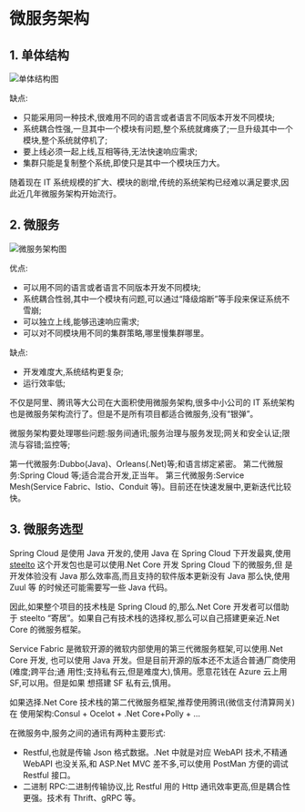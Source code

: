 # 微服务架构

## 1. 单体结构

![单体结构图](https://i.loli.net/2020/02/26/z6kwoObVxfadJIn.png)

缺点:
* 只能采用同一种技术,很难用不同的语言或者语言不同版本开发不同模块;
* 系统耦合性强,一旦其中一个模块有问题,整个系统就瘫痪了;一旦升级其中一个模块,整个系统就停机了;
* 要上线必须一起上线,互相等待,无法快速响应需求;
* 集群只能是复制整个系统,即使只是其中一个模块压力大。

随着现在 IT 系统规模的扩大、模块的剧增,传统的系统架构已经难以满足要求,因此近几年微服务架构开始流行。

## 2. 微服务

![微服务架构图](https://i.loli.net/2020/02/26/IgDY2iVhduT3xWk.jpg)

优点:
* 可以用不同的语言或者语言不同版本开发不同模块;
* 系统耦合性弱,其中一个模块有问题,可以通过“降级熔断”等手段来保证系统不雪崩;
* 可以独立上线,能够迅速响应需求;
* 可以对不同模块用不同的集群策略,哪里慢集群哪里。

缺点:
* 开发难度大,系统结构更复杂;
* 运行效率低;


不仅是阿里、腾讯等大公司在大面积使用微服务架构,很多中小公司的 IT 系统架构也是微服务架构流行了。但是不是所有项目都适合微服务,没有“银弹”。

微服务架构要处理哪些问题:服务间通讯;服务治理与服务发现;网关和安全认证;限流与容错;监控等;

第一代微服务:Dubbo(Java)、Orleans(.Net)等;和语言绑定紧密。
第二代微服务:Spring Cloud 等;适合混合开发,正当年。
第三代微服务:Service Mesh(Service Fabric、Istio、Conduit 等)。目前还在快速发展中,更新迭代比较快。

## 3. 微服务选型
Spring Cloud 是使用 Java 开发的,使用 Java 在 Spring Cloud 下开发最爽,使用[steelto](https://steeltoe.io/) 这个开发包也是可以使用.Net Core 开发 Spring Cloud 下的微服务,但 是开发体验没有 Java 那么效率高,而且支持的软件版本更新没有 Java 那么快,使用 Zuul 等 的时候还可能需要写一些 Java 代码。

因此,如果整个项目的技术栈是 Spring Cloud 的,那么.Net Core 开发者可以借助于 steelto “寄居”。如果自己有技术栈的选择权,那么可以自己搭建更亲近.Net Core 的微服务框架。

Service Fabric 是微软开源的微软内部使用的第三代微服务框架,可以使用.Net Core 开发, 也可以使用 Java 开发。但是目前开源的版本还不太适合普通厂商使用(难度;跨平台;通 用性;支持私有云,但是难度大),慎用。愿意花钱在 Azure 云上用 SF,可以用。但是如果 想搭建 SF 私有云,慎用。

如果选择.Net Core 技术栈的第二代微服务框架,推荐使用腾讯(微信支付清算网关)在 使用架构:Consul + Ocelot + .Net Core+Polly + ...

在微服务中,服务之间的通讯有两种主要形式:
* Restful,也就是传输 Json 格式数据。.Net 中就是对应 WebAPI 技术,不精通 WebAPI 也没关系,和 ASP.Net MVC 差不多,可以使用 PostMan 方便的调试 Restful 接口。
* 二进制 RPC:二进制传输协议,比 Restful 用的 Http 通讯效率更高,但是耦合性更强。技术有 Thrift、gRPC 等。
